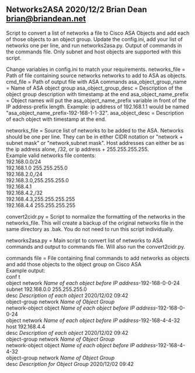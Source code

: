 Networks2ASA 
2020/12/2 
Brian Dean 
brian@briandean.net 
--
Script to convert a list of networks a file to Cisco ASA Objects and add each of those objects to an object group. Update the config.ini, add your list of networks one per line, and run networks2asa.py. Output of commands in the commands file. Only subnet and host objects are supported with this script.

Change variables in config.ini to match your requirements.
networks_file = Path of file containing source networks networks to add to ASA as objects.
cmd_file = Path of output file with ASA commands
asa_object_group_name = Name of ASA object group
asa_object_group_desc = Description of the object group description with timestamp at the end
asa_object_name_prefix = Object names will put the asa_object_name_prefix variable in front of the IP address-prefix length. Example: ip address of 192.168.1.1 would be named "asa_object_name_prefix-192-168-1-1-32".
asa_object_desc = Description of each object with timestamp at the end.


networks_file = Source list of networks to be added to the ASA. Networks should be one per line. They can be in either CIDR notation or "network + subnet mask" or "network,subnet mask". Host addresses can either be as the ip address alone, /32, or ip address + 255.255.255.255.  
Example valid networks file contents:  
192.168.0.0/24  
192.168.1.0 255.255.255.0  
192.168.2.0,/24  
192.168.3.0,255.255.255.0  
192.168.4.1  
192.168.4.2,/32  
192.168.4.3,255.255.255.255  
192.168.4.4 255.255.255.255  

convert2cidr.py = Script to normalize the formatting of the networks in the networks_file. This will create a backup of the original networks file in the same directory as .bak. You do not need to run this script individually.

networks2asa.py = Main script to convert list of networks to ASA commands and output to commands file. Will also run the convert2cidr.py.

commands file = File containing final commands to add networks as objects and add those objects to the object group on Cisco ASA  
Example output:  
conf t  
object network *Name of each object before IP address*-192-168-0-0-24  
 subnet 192.168.0.0 255.255.255.0  
 desc *Description of each object* 2020/12/02 09:42  
object-group network *Name of Object Group*  
 network-object object *Name of each object before IP address*-192-168-0-0-24  
object network *Name of each object before IP address*-192-168-4-4-32  
 host 192.168.4.4  
 desc *Description of each object* 2020/12/02 09:42  
object-group network *Name of Object Group*  
 network-object object *Name of each object before IP address*-192-168-4-4-32  
object-group network *Name of Object Group*  
 desc *Description for Object Group* 2020/12/02 09:42  
